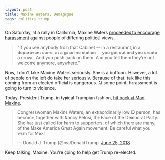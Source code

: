 ```yaml
---
layout: post
title: Maxine Waters, Demagogue
tags: politics trump
---
```


On Saturday, at a rally in California, Maxine Waters [proceeded to encourage harassment](https://www.politico.com/story/2018/06/25/liberals-attack-bondi-sanders-trump-667934) against people of differing political views.

> "If you see anybody from that Cabinet — in a restaurant, in a department store, at a gasoline station — you get out and you create a crowd. And you push back on them. And you tell them they’re not welcome anymore, anywhere."

Now, I don't take Maxine Waters seriously. She is a buffoon. However, a lot of people on the left do take her seriously. Because of that, talk like this coming from an elected official is dangerous. At some point, harassment is going to turn to violence.

Today, President Trump, in typical Trumpian fashion, [hit back at Mad Maxine](https://twitter.com/realDonaldTrump/status/1011295779422695424).

<blockquote class="twitter-tweet" data-lang="en"><p lang="en" dir="ltr">Congresswoman Maxine Waters, an extraordinarily low IQ person, has become, together with Nancy Pelosi, the Face of the Democrat Party. She has just called for harm to supporters, of which there are many, of the Make America Great Again movement. Be careful what you wish for Max!</p>&mdash; Donald J. Trump (@realDonaldTrump) <a href="https://twitter.com/realDonaldTrump/status/1011295779422695424?ref_src=twsrc%5Etfw">June 25, 2018</a></blockquote>
<script async src="https://platform.twitter.com/widgets.js" charset="utf-8"></script>

Keep talking, Maxine. You're going to help get Trump re-elected.
